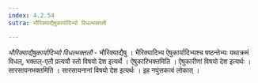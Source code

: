 ```yaml
---
index: 4.2.54
sutra: भौरिक्याद्यैषुकार्यादिभ्यो विधल्भक्तलौ

---
```

_भौरिक्याद्यैषुकार्यादिभ्यो विधल्भक्तलौ_ - भौरिक्याद्यैषु । भैरिक्यादिभ्य ऐषुकार्यादिभ्यश्च षष्ठन्तेभ्यः यथाक्रमं विधल्, भक्तल्-एतौ प्रत्ययौ स्तो विषयो देश इत्यर्थे । ऐषुकारिभक्तमिति । ऐषुकारीणां विषयो देश इत्यर्थः । सारसायनभक्तमिति । सारसायनानां विषयो देश इत्यर्थः । इह नपुंसकत्वं लोकात् । 